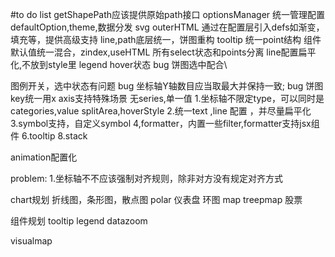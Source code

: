 #to do list 
getShapePath应该提供原始path接口
optionsManager 统一管理配置defaultOption,theme,数据分发
svg outerHTML
通过在配置层引入defs如渐变，填充等，提供高级支持
line,path底层统一，饼图重构
tooltip  统一point结构
组件默认值统一混合，zindex,useHTML
所有select状态和points分离
line配置扁平化,不放到style里
legend hover状态
bug 饼图选中配合\

图例开关，选中状态有问题
bug  坐标轴Y轴数目应当取最大并保持一致;
bug 饼图key统一用x
axis支持特殊场景  无series,单一值 
1.坐标轴不限定type，可以同时是categories,value
splitArea,hoverStyle
2.统一text ,line 配置 ，并尽量扁平化
3.symbol支持，自定义symbol
4,formatter，内置一些filter,formatter支持jsx组件
6.tooltip
8.stack

animation配置化


problem:
1.坐标轴不不应该强制对齐规则，除非对方没有规定对齐方式

chart规划
折线图，条形图，散点图
polar
仪表盘
环图
map
treepmap
股票

组件规划
tooltip
legend
datazoom


visualmap
